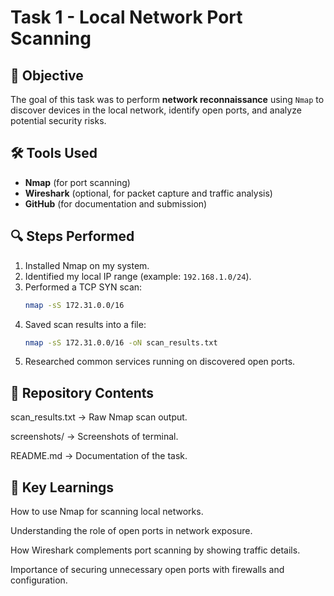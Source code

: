 # Task 1 - Local Network Port Scanning

## 📌 Objective
The goal of this task was to perform **network reconnaissance** using `Nmap` to discover devices in the local network, identify open ports, and analyze potential security risks.

## 🛠 Tools Used
- **Nmap** (for port scanning)
- **Wireshark** (optional, for packet capture and traffic analysis)
- **GitHub** (for documentation and submission)

## 🔍 Steps Performed
1. Installed Nmap on my system.
2. Identified my local IP range (example: `192.168.1.0/24`).
3. Performed a TCP SYN scan:
   ```bash
   nmap -sS 172.31.0.0/16
   ```
4. Saved scan results into a file:
   ```bash
   nmap -sS 172.31.0.0/16 -oN scan_results.txt
   ```
5. Researched common services running on discovered open ports.

## 📂 Repository Contents

scan_results.txt → Raw Nmap scan output.

screenshots/ → Screenshots of terminal.

README.md → Documentation of the task.

## 🎯 Key Learnings

How to use Nmap for scanning local networks.

Understanding the role of open ports in network exposure.

How Wireshark complements port scanning by showing traffic details.

Importance of securing unnecessary open ports with firewalls and configuration.
